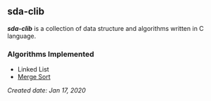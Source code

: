 ## sda-clib
**_sda-clib_** is a collection of data structure and algorithms written in C language. 

### Algorithms Implemented
 * Linked List
 * [Merge Sort](./sort)

*Created date: Jan 17, 2020*